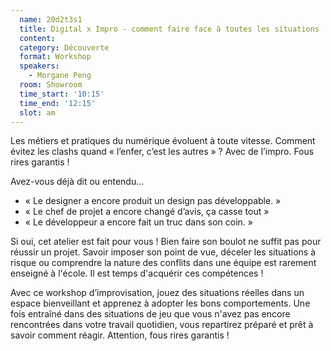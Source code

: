 ```yaml
---
  name: 20d2t3s1
  title: Digital x Impro - comment faire face à toutes les situations
  content:
  category: Découverte
  format: Workshop
  speakers: 
    - Morgane Peng
  room: Showroom
  time_start: '10:15'
  time_end: '12:15'
  slot: am
---
```

Les métiers et pratiques du numérique évoluent à toute vitesse. Comment évitez les clashs quand « l’enfer, c’est les autres » ? Avec de l’impro. Fous rires garantis !

Avez-vous déjà dit ou entendu…
- « Le designer a encore produit un design pas développable. »
- « Le chef de projet a encore changé d’avis, ça casse tout »
- « Le développeur a encore fait un truc dans son coin. »

Si oui, cet atelier est fait pour vous ! Bien faire son boulot ne suffit pas pour réussir un projet. Savoir imposer son point de vue, déceler les situations à risque ou comprendre la nature des conflits dans une équipe est rarement enseigné à l'école. Il est temps d'acquérir ces compétences !

Avec ce workshop d’improvisation, jouez des situations réelles dans un espace bienveillant et apprenez à adopter les bons comportements. Une fois entraîné dans des situations de jeu que vous n'avez pas encore rencontrées dans votre travail quotidien, vous repartirez préparé et prêt à savoir comment réagir. Attention, fous rires garantis !

